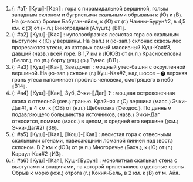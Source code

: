 ---
---

1. {: #a1} ⟦Куш⟧-⟦Кая⟧
: гора с пирамидальной вершиной, голым западным склоном и бугристыми скальными обрывами к ⦅Ю⦆ и ⦅В⦆. На ⦅с-вост.⦆ бровке Бабуган-яйлы, к ⦅Ю⦆ от ⦅г.⦆ Чамны-Бурун#2, в 4,5 км. к ⦅З⦆ от ⦅н.п.⦆ Виноградный ⦅Алушт.⦆ ⦃В11⦄.
2. {: #a2} ⟦Куш⟧-⟦Кая⟧
: куполообразная лесистая гора со скальным выступом к ⦅Ю⦆ у вершины. На ⦅зап.⦆ и ⦅ю-зап.⦆ склонах сквозь лес прорезаются утесы, из которых самый массивный Куш-Кая#3, давший ⦅назв.⦆ всей горе. В 1,7 км к ⦅ЮЮВ⦆ от ⦅н.п.⦆ Красноселовка ⦅Белог.⦆, по ⦅п.⦆ борту ⦅ущ.⦆ ⦅р.⦆ Тунас ⦃В11⦄.
3. {: #a3} ⟦Куш⟧-⟦Кая⟧, Звездочет
: мощный утес-башня с округленной вершиной. На ⦅ю-зап.⦆ склоне ⦅г.⦆ Куш-Кая#2, над шоссе – ❷ верхняя грань утеса напоминает профиль человека, смотрящего в небо ⦃В14⦄.
4. {: #a4} ⟦Куш⟧-⟦Кая⟧, Зуб, Эчки-⟦Даг⟧ ❓
: мощная остроконечная скала с отвесной ⦅сев.⦆ гранью. Крайняя к ⦅С⦆ вершина ⦅масс.⦆ Эчки-Даг#1, в 4 км. к ⦅ЮВ⦆ от ⦅н.п.⦆ Щебетовка ⦅Феодос.⦆. По данным подавляющего большинства источников, ⦅назв.⦆ Эчки-Даг относится, помимо ⦅масс.⦆ в целом, к средней его вершине (⦅см.⦆ Эчки-Даг#2) ⦃З6⦄.
5. {: #a5} ⟦Куш⟧-⟦Кая⟧, ⟦Кош⟧-⟦Кая⟧
: лесистая гора с отвесными скальными стенами, нависающими ломаной линией над ⦅вост.⦆ склоном. В 2 км к ⦅ЮЗ⦆ от ⦅н.п.⦆ Многоречье ⦅Бахч.⦆, к ⦅Ю⦆ от ⦅г.⦆ Караул-Кая#2 ⦃И3⦄.
6. {: #a6} ⟦Куш⟧-⟦Кая⟧, Куш-⟦Бурун⟧
: монолитная скальная стена с выступами и впадинами, на которой прилепились отдельные сосны. Обрыв к морю ⦅юж.⦆ отрога ⦅г.⦆ Кокия-Бель, в 2 км. к ⦅В⦆ от м. Айя.
